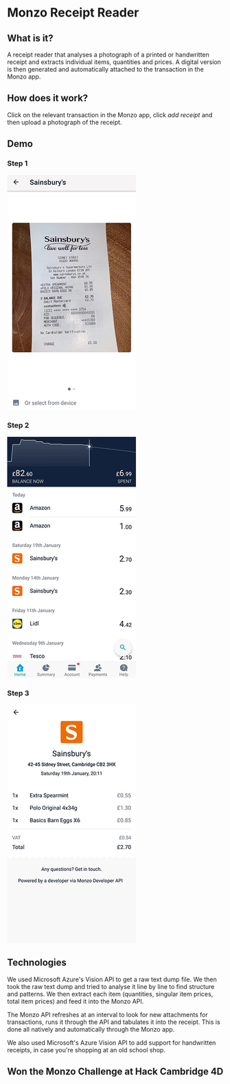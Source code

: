 # Monzo Receipt Reader

## What is it?
A receipt reader that analyses a photograph of a printed or handwritten receipt and extracts individual items, quantities and prices. A digital version is then generated and automatically attached to the transaction in the Monzo app.

## How does it work?
Click on the relevant transaction in the Monzo app, click *add receipt* and then upload a photograph of the receipt.

## Demo
### Step 1
![Paper](paper.jpg)

### Step 2
![Monzo](monzo.jpg)

### Step 3
![Digital](digital.jpg)

## Technologies

We used Microsoft Azure's Vision API to get a raw text dump file. We then took the raw text dump and tried to analyse it line by line to find structure and patterns. We then extract each item (quantities, singular item prices, total item prices) and feed it into the Monzo API. 

The Monzo API refreshes at an interval to look for new attachments for transactions, runs it through the API and tabulates it into the receipt. This is done all natively and automatically through the Monzo app.

We also used Microsoft's Azure Vision API to add support for handwritten receipts, in case you're shopping at an old school shop.

## Won the Monzo Challenge at Hack Cambridge 4D
